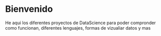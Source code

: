 # Bienvenido
He aqui los diferentes proyectos de DataScience para poder compronder como funcionan, diferentes lenguajes, formas de vizualiar datos y mas
